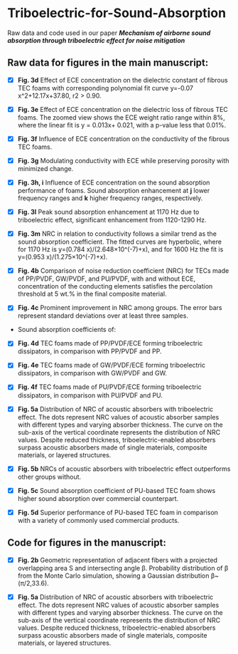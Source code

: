 # Triboelectric-for-Sound-Absorption
Raw data and code used in our paper _**Mechanism of airborne sound absorption through triboelectric effect for noise mitigation**_

## Raw data for figures in the main manuscript:

- [x] **Fig. 3d** Effect of ECE concentration on the dielectric constant of fibrous TEC foams with corresponding polynomial fit curve y=-0.07 x^2+12.17x+37.80, r2 > 0.90.
- [x] **Fig. 3e** Effect of ECE concentration on the dielectric loss of fibrous TEC foams. The zoomed view shows the ECE weight ratio range within 8%, where the linear fit is y = 0.013x+ 0.021, with a p-value less that 0.01%.
- [x] **Fig. 3f** Influence of ECE concentration on the conductivity of the fibrous TEC foams.
- [x] **Fig. 3g** Modulating conductivity with ECE while preserving porosity with minimized change.
- [x] **Fig. 3h, i** Influence of ECE concentration on the sound absorption performance of foams. Sound absorption enhancement at **j** lower frequency ranges and **k** higher frequency ranges, respectively.
- [x] **Fig. 3l** Peak sound absorption enhancement at 1170 Hz due to triboelectric effect, significant enhancement from 1120-1290 Hz.
- [x] **Fig. 3m** NRC in relation to conductivity follows a similar trend as the sound absorption coefficient. The fitted curves are hyperbolic, where for 1170 Hz is y=(0.784 x)/(2.648×10^(-7)+x), and for 1600 Hz the fit is y=(0.953 x)/(1.275×10^(-7)+x).

- [x] **Fig. 4b** Comparison of noise reduction coefficient (NRC) for TECs made of PP/PVDF, GW/PVDF, and PU/PVDF, with and without ECE, concentration of the conducting elements satisfies the percolation threshold at 5 wt.% in the final composite material.
- [x] **Fig. 4c** Prominent improvement in NRC among groups. The error bars represent standard deviations over at least three samples.
- Sound absorption coefficients of:
 - [x] **Fig. 4d** TEC foams made of PP/PVDF/ECE forming triboelectric dissipators, in comparison with PP/PVDF and PP.
 - [x] **Fig. 4e** TEC foams made of GW/PVDF/ECE forming triboelectric dissipators, in comparison with GW/PVDF and GW.
 - [x] **Fig. 4f** TEC foams made of PU/PVDF/ECE forming triboelectric dissipators, in comparison with PU/PVDF and PU. 

- [x] **Fig. 5a** Distribution of NRC of acoustic absorbers with triboelectric effect. The dots represent NRC values of acoustic absorber samples with different types and varying absorber thickness. The curve on the sub-axis of the vertical coordinate represents the distribution of NRC values. Despite reduced thickness, triboelectric-enabled absorbers surpass acoustic absorbers made of single materials, composite materials, or layered structures. 
- [x] **Fig. 5b** NRCs of acoustic absorbers with triboelectric effect outperforms other groups without.
- [x] **Fig. 5c** Sound absorption coefficient of PU-based TEC foam shows higher sound absorption over commercial counterpart.
- [x] **Fig. 5d** Superior performance of PU-based TEC foam in comparison with a variety of commonly used commercial products.


## Code for figures in the manuscript:
 - [x] **Fig. 2b** Geometric representation of adjacent fibers with a projected overlapping area S and intersecting angle β. Probability distribution of β from the Monte Carlo simulation, showing a Gaussian distribution β~(π/2,33.6).

 - [x] **Fig. 5a** Distribution of NRC of acoustic absorbers with triboelectric effect. The dots represent NRC values of acoustic absorber samples with different types and varying absorber thickness. The curve on the sub-axis of the vertical coordinate represents the distribution of NRC values. Despite reduced thickness, triboelectric-enabled absorbers surpass acoustic absorbers made of single materials, composite materials, or layered structures. 
